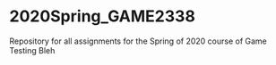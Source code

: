 # 2020Spring_GAME2338
Repository for all assignments for the Spring of 2020 course of Game Testing
Bleh
